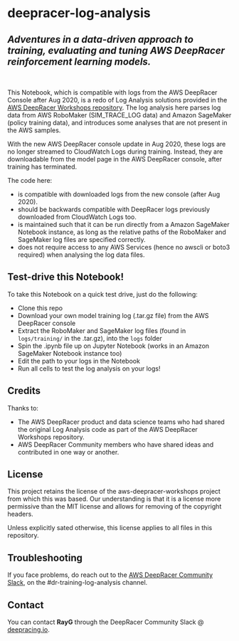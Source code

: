 # deepracer-log-analysis
## *Adventures in a data-driven approach to training, evaluating and tuning AWS DeepRacer reinforcement learning models.*

<br>

This Notebook, which is compatible with logs from the AWS DeepRacer Console after Aug 2020, is a redo of Log Analysis solutions provided in the [AWS DeepRacer Workshops repository](https://github.com/aws-samples/aws-deepracer-workshops). The log analysis here parses log data from AWS RoboMaker (SIM_TRACE_LOG data) and Amazon SageMaker (policy training data), and introduces some analyses that are not present in the AWS samples.

With the new AWS DeepRacer console update in Aug 2020, these logs are no longer streamed to CloudWatch Logs during training. Instead, they are downloadable from the model page in the AWS DeepRacer console, after training has terminated.

The code here:
- is compatible with downloaded logs from the new console (after Aug 2020).
- should be backwards compatible with DeepRacer logs previously downloaded from CloudWatch Logs too.
- is maintained such that it can be run directly from a Amazon SageMaker Notebook instance, as long as the relative paths of the RoboMaker and SageMaker log files are specified correctly.
- does not require access to any AWS Services (hence no awscli or boto3 required) when analysing the log data files.

## Test-drive this Notebook!

To take this Notebook on a quick test drive, just do the following:
- Clone this repo
- Download your own model training log (.tar.gz file) from the AWS DeepRacer console
- Extract the RoboMaker and SageMaker log files (found in `logs/training/` in the .tar.gz), into the `logs` folder
- Spin the .ipynb file up on Jupyter Notebook (works in an Amazon SageMaker Notebook instance too)
- Edit the path to your logs in the Notebook
- Run all cells to test the log analysis on your logs!

## Credits

Thanks to:
- The AWS DeepRacer product and data science teams who had shared the original Log Analysis code as part of the AWS DeepRacer Workshops repository.
- AWS DeepRacer Community members who have shared ideas and contributed in one way or another.

## License

This project retains the license of the aws-deepracer-workshops project from which this was based. Our understanding is that it is a license more permissive than the MIT license and allows for removing of the copyright headers.

Unless explicitly sated otherwise, this license applies to all files in this repository.

## Troubleshooting

If you face problems, do reach out to the [AWS DeepRacer Community Slack](https://deepracing.io/), on the #dr-training-log-analysis channel.

## Contact

You can contact **RayG** through the DeepRacer Community Slack @ [deepracing.io](https://deepracing.io/).
